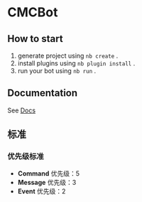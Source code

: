 # CMCBot

## How to start

1. generate project using `nb create` .
2. install plugins using `nb plugin install` .
3. run your bot using `nb run` .

## Documentation

See [Docs](https://nonebot.dev/)

## 标准
### 优先级标准
 - **Command** 优先级：5
 - **Message** 优先级：3
 - **Event** 优先级：2